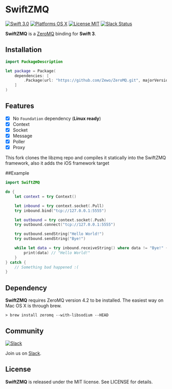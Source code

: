 SwiftZMQ
========

[![Swift 3.0](https://img.shields.io/badge/Swift-3.0-orange.svg?style=flat)](https://developer.apple.com/swift/)
[![Platforms OS X](https://img.shields.io/badge/Platforms-OS%20X-lightgray.svg?style=flat)](https://developer.apple.com/swift/)
[![License MIT](https://img.shields.io/badge/License-MIT-blue.svg?style=flat)](https://tldrlegal.com/license/mit-license)
[![Slack Status](https://zewo-slackin.herokuapp.com/badge.svg)](https://zewo-slackin.herokuapp.com)

**SwiftZMQ** is a [ZeroMQ](http://zeromq.org/) binding for **Swift 3**.

## Installation

```swift
import PackageDescription

let package = Package(
    dependencies: [
        .Package(url: "https://github.com/Zewo/ZeroMQ.git", majorVersion: 0, minor: 4)
    ]
)
```

## Features

- [x] No `Foundation` dependency (**Linux ready**)
- [x] Context
- [x] Socket
- [x] Message
- [x] Poller
- [x] Proxy

This fork clones the libzmq repo and compiles it statically into the SwiftZMQ framework, also it adds the iOS framework target

##Example

```swift
import SwiftZMQ

do {
    let context = try Context()

    let inbound = try context.socket(.Pull)
    try inbound.bind("tcp://127.0.0.1:5555")

    let outbound = try context.socket(.Push)
    try outbound.connect("tcp://127.0.0.1:5555")

    try outbound.sendString("Hello World!")
    try outbound.sendString("Bye!")

    while let data = try inbound.receiveString() where data != "Bye!" {
        print(data) // "Hello World!"
    }
} catch {
    // Something bad happened :(
}
```

## Dependency

**SwiftZMQ** requires ZeroMQ version 4.2 to be installed. The easiest way on Mac OS X is through brew.

```
> brew install zeromq --with-libsodium --HEAD
```

## Community

[![Slack](http://s13.postimg.org/ybwy92ktf/Slack.png)](https://zewo-slackin.herokuapp.com)

Join us on [Slack](https://zewo-slackin.herokuapp.com).

License
-------

**SwiftZMQ** is released under the MIT license. See LICENSE for details.
